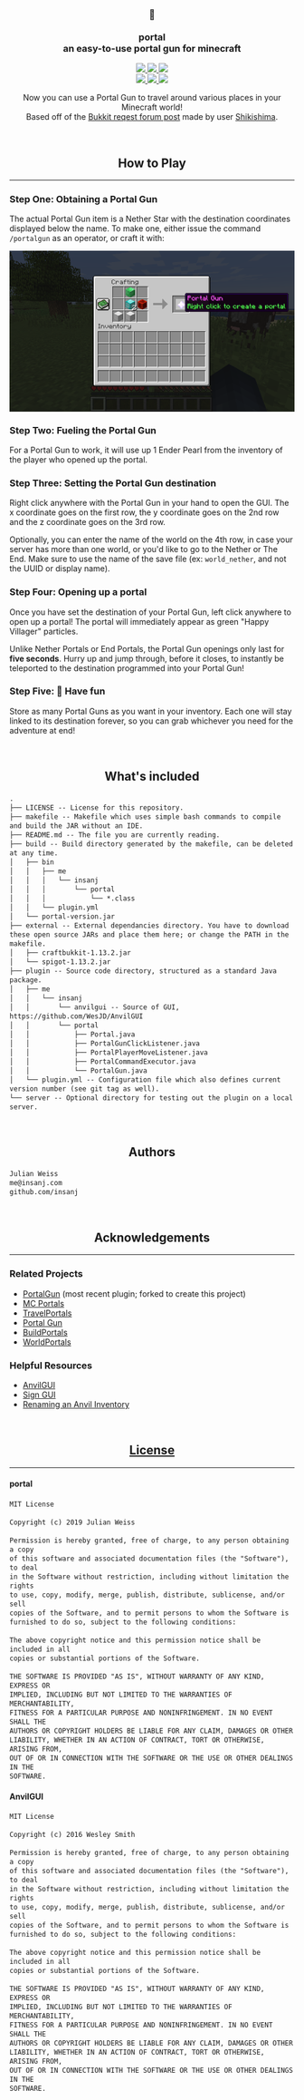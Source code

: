 <h3 align="center">
  🌌
<br/><br/>
portal
<br/>
an easy-to-use portal gun for minecraft
</h3>

<p align="center">
  <a href="https://github.com/insanj/portal/releases">
    <img src="https://img.shields.io/github/tag/insanj/portal.svg" />
  </a>

  <a href="https://github.com/insanj/portal/">
    <img src="https://img.shields.io/github/languages/code-size/insanj/portal.svg" />
  </a>

  <a href="https://github.com/insanj/portal/blob/master/LICENSE">
    <img src="https://img.shields.io/github/license/insanj/portal.svg" />
  </a>

  <br/>

  <a href="https://jdk.java.net/">
    <img src="https://img.shields.io/badge/java-10.0.2-yellow.svg" />
  </a>
  
  <a href="https://getbukkit.org/download/craftbukkit">
    <img src="https://img.shields.io/badge/bukkit-1.13.2-purple.svg" />
  </a>
  
  <a href="https://bukkit.org/threads/portal-gun.478108/">
    <img src="https://img.shields.io/badge/🚀-Learn%20more%20on%20bukkit.org-red.svg" />
  </a>
</p>

<p align="center">
  Now you can use a Portal Gun to travel around various places in your Minecraft world!
<br/>
  Based off of the <a href="https://bukkit.org/threads/portal-gun.478108/">Bukkit reqest forum post</a> made by user <a href="https://bukkit.org/members//shikishima.91268249/">Shikishima</a>.
</p>

<br/>
<h2 align="center">How to Play</h2>

---

### Step One: Obtaining a Portal Gun

The actual Portal Gun item is a Nether Star with the destination coordinates displayed below the name. To make one, either issue the command `/portalgun` as an operator, or craft it with:

<img src="recipe.png" align="center" />

### Step Two: Fueling the Portal Gun

For a Portal Gun to work, it will use up 1 Ender Pearl from the inventory of the player who opened up the portal.

### Step Three: Setting the Portal Gun destination

Right click anywhere with the Portal Gun in your hand to open the GUI. The x coordinate goes on the first row, the y coordinate goes on the 2nd row and the z coordinate goes on the 3rd row.

Optionally, you can enter the name of the world on the 4th row, in case your server has more than one world, or you'd like to go to the Nether or The End. Make sure to use the name of the save file (ex: `world_nether`, and not the UUID or display name).

### Step Four: Opening up a portal

Once you have set the destination of your Portal Gun, left click anywhere to open up a portal! The portal will immediately appear as green "Happy Villager" particles. 

Unlike Nether Portals or End Portals, the Portal Gun openings only last for **five seconds**. Hurry up and jump through, before it closes, to instantly be teleported to the destination programmed into your Portal Gun!

### Step Five: 🎉 Have fun

Store as many Portal Guns as you want in your inventory. Each one will stay linked to its destination forever, so you can grab whichever you need for the adventure at end!

<br/>
<h2 align="center">What's included</h2>

```
.
├── LICENSE -- License for this repository.
├── makefile -- Makefile which uses simple bash commands to compile and build the JAR without an IDE.
├── README.md -- The file you are currently reading.
├── build -- Build directory generated by the makefile, can be deleted at any time.
│   ├── bin
│   │   ├── me
│   │   │   └── insanj
│   │   │       └── portal
│   │   │           └── *.class
│   │   └── plugin.yml
│   └── portal-version.jar
├── external -- External dependancies directory. You have to download these open source JARs and place them here; or change the PATH in the makefile.
│   ├── craftbukkit-1.13.2.jar
│   └── spigot-1.13.2.jar
├── plugin -- Source code directory, structured as a standard Java package.
│   ├── me
│   │   └── insanj
│   │       └── anvilgui -- Source of GUI, https://github.com/WesJD/AnvilGUI
│   │       └── portal
│   │           ├── Portal.java
│   │           ├── PortalGunClickListener.java
│   │           ├── PortalPlayerMoveListener.java
│   │           ├── PortalCommandExecutor.java
│   │           └── PortalGun.java
│   └── plugin.yml -- Configuration file which also defines current version number (see git tag as well).
└── server -- Optional directory for testing out the plugin on a local server.
```

<br/>
<h2 align="center">Authors</h2>

```
Julian Weiss
me@insanj.com
github.com/insanj
```

<br/>
<h2 align="center">Acknowledgements</h2>

---

### Related Projects
- [PortalGun](https://github.com/MrDaniel-TX/PortalGun/) (most recent plugin; forked to create this project)
- [MC Portals](https://dev.bukkit.org/projects/mc-portals?gameCategorySlug=bukkit-plugins&projectID=309181)
- [TravelPortals](https://dev.bukkit.org/projects/travelportals/pages/how-to-make-a-portal)
- [Portal Gun](https://dev.bukkit.org/projects/portal-gun)
- [BuildPortals](https://dev.bukkit.org/projects/buildportals?gameCategorySlug=bukkit-plugins&projectID=99352)
- [WorldPortals](https://dev.bukkit.org/projects/world-portals-ng?gameCategorySlug=bukkit-plugins&projectID=283014)

### Helpful Resources
- [AnvilGUI](https://github.com/WesJD/AnvilGUI)
- [Sign GUI](https://bukkit.org/threads/sign-gui-use-the-sign-interface-to-get-user-input.177030/)
- [Renaming an Anvil Inventory](https://www.spigotmc.org/threads/rnaming-a-anvil-inventory-with-nms-in-1-12-2.327481/)

<br/>
<h2 align="center"><a href="https://github.com/insanj/portal/blob/master/LICENSE">License</a></h2>

---

#### portal

```
MIT License

Copyright (c) 2019 Julian Weiss

Permission is hereby granted, free of charge, to any person obtaining a copy
of this software and associated documentation files (the "Software"), to deal
in the Software without restriction, including without limitation the rights
to use, copy, modify, merge, publish, distribute, sublicense, and/or sell
copies of the Software, and to permit persons to whom the Software is
furnished to do so, subject to the following conditions:

The above copyright notice and this permission notice shall be included in all
copies or substantial portions of the Software.

THE SOFTWARE IS PROVIDED "AS IS", WITHOUT WARRANTY OF ANY KIND, EXPRESS OR
IMPLIED, INCLUDING BUT NOT LIMITED TO THE WARRANTIES OF MERCHANTABILITY,
FITNESS FOR A PARTICULAR PURPOSE AND NONINFRINGEMENT. IN NO EVENT SHALL THE
AUTHORS OR COPYRIGHT HOLDERS BE LIABLE FOR ANY CLAIM, DAMAGES OR OTHER
LIABILITY, WHETHER IN AN ACTION OF CONTRACT, TORT OR OTHERWISE, ARISING FROM,
OUT OF OR IN CONNECTION WITH THE SOFTWARE OR THE USE OR OTHER DEALINGS IN THE
SOFTWARE.
```


#### AnvilGUI

```
MIT License

Copyright (c) 2016 Wesley Smith

Permission is hereby granted, free of charge, to any person obtaining a copy
of this software and associated documentation files (the "Software"), to deal
in the Software without restriction, including without limitation the rights
to use, copy, modify, merge, publish, distribute, sublicense, and/or sell
copies of the Software, and to permit persons to whom the Software is
furnished to do so, subject to the following conditions:

The above copyright notice and this permission notice shall be included in all
copies or substantial portions of the Software.

THE SOFTWARE IS PROVIDED "AS IS", WITHOUT WARRANTY OF ANY KIND, EXPRESS OR
IMPLIED, INCLUDING BUT NOT LIMITED TO THE WARRANTIES OF MERCHANTABILITY,
FITNESS FOR A PARTICULAR PURPOSE AND NONINFRINGEMENT. IN NO EVENT SHALL THE
AUTHORS OR COPYRIGHT HOLDERS BE LIABLE FOR ANY CLAIM, DAMAGES OR OTHER
LIABILITY, WHETHER IN AN ACTION OF CONTRACT, TORT OR OTHERWISE, ARISING FROM,
OUT OF OR IN CONNECTION WITH THE SOFTWARE OR THE USE OR OTHER DEALINGS IN THE
SOFTWARE.
```

